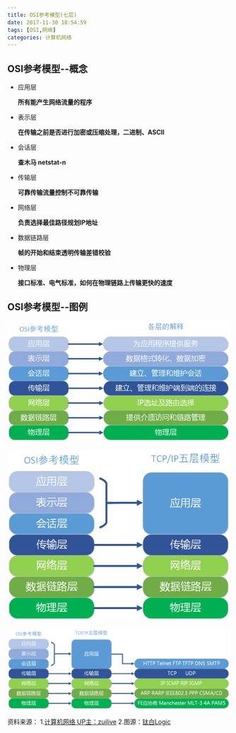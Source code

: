 ```yaml
---
title: OSI参考模型(七层)
date: 2017-11-30 18:54:59
tags: [OSI,网络]
categories: 计算机网络
---
```


## OSI参考模型--概念

- 应用层  

  **所有能产生网络流量的程序**

- 表示层  

  **在传输之前是否进行加密或压缩处理，二进制、ASCII**

- 会话层 

  **查木马  netstat-n**

- 传输层

  **可靠传输流量控制不可靠传输**

- 网络层

  **负责选择最佳路径规划IP地址**

- 数据链路层

  **帧的开始和结束透明传输差错校验**

- 物理层

  **接口标准、电气标准，如何在物理链路上传输更快的速度**

## OSI参考模型--图例

![OSI参考模型](https://raw.githubusercontent.com/heooos/ImageResourceRepo/master/20181105/osi-interpretation.png)

![OSI参考模型](https://raw.githubusercontent.com/heooos/ImageResourceRepo/master/20181105/osi-model.png)

![OSI参考模型](https://raw.githubusercontent.com/heooos/ImageResourceRepo/master/20181105/osi-model-%20Protocol.png)

资料来源：
1.[计算机网络 UP主：zuilive](https://www.bilibili.com/video/av9876107/?from=search&seid=13687482474790201880#page=7)
2.图源：[钛白Logic](http://www.cnblogs.com/qishui/p/5428938.html)


